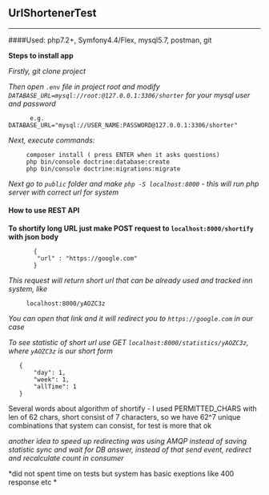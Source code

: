 ## **UrlShortenerTest**
---
####Used: php7.2+, Symfony4.4/Flex, mysql5.7, postman, git

**Steps to install app**

*Firstly, git clone project*

*Then open `.env` file in project root and modify `DATABASE_URL=mysql://root:@127.0.0.1:3306/shorter` 
for your mysql user and password*
```
      e.g. DATABASE_URL="mysql://USER_NAME:PASSWORD@127.0.0.1:3306/shorter"
```
    
*Next, execute commands:*
```
     composer install ( press ENTER when it asks questions)
     php bin/console doctrine:database:create
     php bin/console doctrine:migrations:migrate
```

*Next go to `public` folder and make `php -S localhost:8000` - this will run php server with correct url for system*

#### How to use REST API
**To shortify long URL just make POST request to `localhost:8000/shortify` with json body**

```
       {
       	"url" : "https://google.com"
       }
```

*This request will return short url that can be already used and tracked inn system, like*

```    
     localhost:8000/yAOZC3z
```

*You can open that link and it will redirect you to  `https://google.com` in our case*

*To see statistic of short url use GET `localhost:8000/statistics/yAOZC3z`, where `yAOZC3z` is our short form*
```
   {
       "day": 1,
       "week": 1,
       "allTime": 1
   }
```

Several words about algorithm of shortify - I used PERMITTED_CHARS with len of 62 chars, 
short consist of 7 characters, so we have 62^7 unique combinations that system can consist, for test is more that ok

*another idea to speed up redirecting was using AMQP instead of saving statistic sync and wait for DB answer, 
instead of that send event, redirect and recalculate count in consumer*

*did not spent time on tests but system has basic exeptions like 400 response etc *